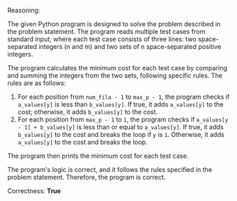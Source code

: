 Reasoning:

The given Python program is designed to solve the problem described in the problem statement. The program reads multiple test cases from standard input, where each test case consists of three lines: two space-separated integers (n and m) and two sets of n space-separated positive integers.

The program calculates the minimum cost for each test case by comparing and summing the integers from the two sets, following specific rules. The rules are as follows:

1.  For each position from `num_fila - 1` to `max_p - 1`, the program checks if `a_values[y]` is less than `b_values[y]`. If true, it adds `a_values[y]` to the cost; otherwise, it adds `b_values[y]` to the cost.
2.  For each position from `max_p - 1` to `1`, the program checks if `a_values[y - 1] + b_values[y]` is less than or equal to `a_values[y]`. If true, it adds `b_values[y]` to the cost and breaks the loop if `y` is `1`. Otherwise, it adds `a_values[y]` to the cost and breaks the loop.

The program then prints the minimum cost for each test case.

The program's logic is correct, and it follows the rules specified in the problem statement. Therefore, the program is correct.

Correctness: **True**